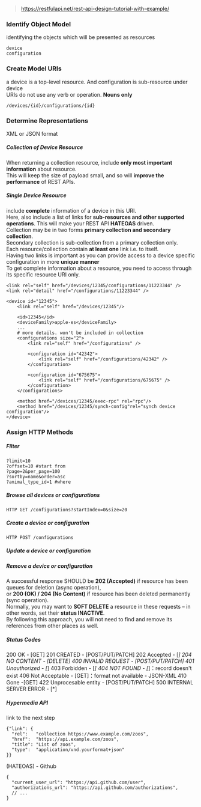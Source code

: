 > https://restfulapi.net/rest-api-design-tutorial-with-example/

### Identify Object Model
identifying the objects which will be presented as resources  

```
device  
configuration  
```

### Create Model URIs
a device is a top-level resource. And configuration is sub-resource under device  
URIs do not use any verb or operation. **Nouns only** 

```
/devices/{id}/configurations/{id}
```

### Determine Representations
XML or JSON format  

##### Collection of Device Resource
When returning a collection resource, include **only most important information** about resource.  
This will keep the size of payload small, and so will **improve the performance** of REST APIs.  

##### Single Device Resource
include **complete** information of a device in this URI.  
Here, also include a list of links for **sub-resources and other supported operations**. This will make your REST API **HATEOAS** driven.  
Collection may be in two forms **primary collection and secondary collection**.  
Secondary collection is sub-collection from a primary collection only.  
Each resource/collection contain **at least one** link i.e. to itself.  
Having two links is important as you can provide access to a device specific configuration in more **unique manner**  
To get complete information about a resource, you need to access through its specific resource URI only.  

```
<link rel="self" href="/devices/12345/configurations/11223344" />
<link rel="detail" href="/configurations/11223344" />
```

```
<device id="12345"> 
    <link rel="self" href="/devices/12345"/>
 
    <id>12345</id> 
    <deviceFamily>apple-es</deviceFamily> 
    ...
    # more details. won't be included in collection
    <configurations size="2">
        <link rel="self" href="/configurations" />
 
        <configuration id="42342">
            <link rel="self" href="/configurations/42342" />
        </configuration>
 
        <configuration id="675675">
            <link rel="self" href="/configurations/675675" />
        </configuration>
    </configurations>
 
    <method href="/devices/12345/exec-rpc" rel="rpc"/> 
    <method href="/devices/12345/synch-config"rel="synch device configuration"/> 
</device>
```


### Assign HTTP Methods

##### Filter
```
?limit=10
?offset=10 #start from
?page=2&per_page=100
?sortby=name&order=asc
?animal_type_id=1 #where
```

##### Browse all devices or configurations  
```
HTTP GET /configurations?startIndex=0&size=20
```

##### Create a device or configuration
```
HTTP POST /configurations
```

##### Update a device or configuration

##### Remove a device or configuration
A successful response SHOULD be **202 (Accepted)** if resource has been queues for deletion (async operation),  
or **200 (OK) / 204 (No Content)** if resource has been deleted permanently (sync operation).  
Normally, you may want to **SOFT DELETE** a resource in these requests – in other words, set their **status INACTIVE**.  
By following this approach, you will not need to find and remove its references from other places as well.  

##### Status Codes
200 OK - [GET]
201 CREATED - [POST/PUT/PATCH]
202 Accepted - [*]
204 NO CONTENT - [DELETE]
400 INVALID REQUEST - [POST/PUT/PATCH]
401 Unauthorized - [*]
403 Forbidden - [*]
404 NOT FOUND - [*]：record doesn't exist
406 Not Acceptable - [GET]：format not available - JSON-XML
410 Gone -[GET]
422 Unprocesable entity - [POST/PUT/PATCH]
500 INTERNAL SERVER ERROR - [*]

##### Hypermedia API
link to the next step
```
{"link": {
  "rel":   "collection https://www.example.com/zoos",
  "href":  "https://api.example.com/zoos",
  "title": "List of zoos",
  "type":  "application/vnd.yourformat+json"
}}
```

(HATEOAS) - Github
```
{
  "current_user_url": "https://api.github.com/user",
  "authorizations_url": "https://api.github.com/authorizations",
  // ...
}
```



